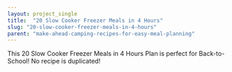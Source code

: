 ```yaml
---
layout: project_single
title:  "20 Slow Cooker Freezer Meals in 4 Hours"
slug: "20-slow-cooker-freezer-meals-in-4-hours"
parent: "make-ahead-camping-recipes-for-easy-meal-planning"
---
```

This 20 Slow Cooker Freezer Meals in 4 Hours Plan is perfect for Back-to-School! No recipe is duplicated!